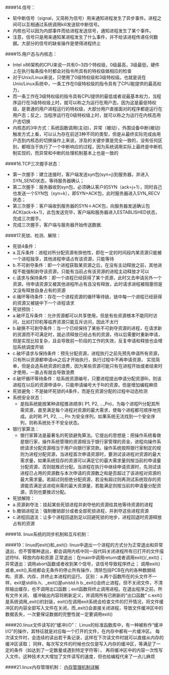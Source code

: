 ####14.信号：
  * 软中断信号（signal，又简称为信号）用来通知进程发生了异步事件。进程之间可以互相通过系统调用kill发送软中断信号。
  * 内核也可以因为内部事件而给进程发送信号，通知进程发生了某个事件。
  * 注意，信号只是用来通知某进程发生了什么事件，并不给该进程传递任何数据。大部分的信号的缺省操作是使得进程终止
  
####15.用户态与内核态：
  * Intel x86架构的CPU来说一共有0~3四个特权级，0级最高，3级最低，硬件上在执行每条指令时都会对指令所具有的特权级做相应的检查
  * 对于Unix/Linux来说，只使用了0级特权级和3级特权级。也就是说在Unix/Linux系统中，一条工作在0级特权级的指令具有了CPU能提供的最高权力，
  * 而一条工作在3级特权级的指令具有CPU提供的最低或者说最基本权力，当程序运行在3级特权级上时，就可以称之为运行在用户态，因为这是最低特权级，是普通的用户进程运行的特权级，大部分用户直接面对的程序都是运行在用户态；反之，当程序运行在0级特权级上时，就可以称之为运行在内核态用户态切换
  * 内核态的3中方式：系统函数调用(主动)，异常（被动），外围设备中断(被动)触发方式上看，可以认为存在前述3种不同的类型，但是从最终实际完成由用户态到内核态的切换操作上来说，涉及的关键步骤是完全一致的，没有任何区别，都相当于执行了一个中断响应的过程，因为系统调用实际上最终是中断机制实现的，而异常和中断的处理机制基本上也是一致的
  
####16.TCP三次握手状态：
  * 第一次握手：建立连接时，客户端发送syn包(syn=j)到服务器，并进入SYN_SEND状态，等待服务器确认； 
  * 第二次握手：服务器收到syn包，必须确认客户的SYN（ack=j+1），同时自己也发送一个SYN包（syn=k），即SYN+ACK包，此时服务器进入SYN_RECV状态；
  * 第三次握手：客户端收到服务器的SYN＋ACK包，向服务器发送确认包ACK(ack=k+1)，此包发送完毕，客户端和服务器进入ESTABLISHED状态，完成三次握手。 
  * 完成三次握手，客户端与服务器开始传送数据.
  
####17.死锁、检测、解除：
  * 死锁4条件：
  *  a.互斥条件：进程对所分配资源有排他性，即在一定的时间段内某资源只能被一个进程独享，其他进程申请占有该资源，只能等待
  *  b.不可剥夺条件：即一个进程获取某资源之后，在没有主动释放之前，其他进程不能强制剥夺该资源，只能有当前占有该资源的进程主动释放才可以
  *  c.请求与保持条件：即一个进程已经获得了某个资源，此时又去申请另外一个资源，待申请资源又被其他进程所占有且没有释放，此时请求进程被阻塞但是又没有释放自身占有的资源
  *  d.循环等待条件：存在一个进程资源的循环等待链，链中每一个进程已经获得的资源又被链中下一个进程请求
  * 死锁预防：
  *  a.破坏互斥条件：允许资源都可以共享使用，但是有些资源根本不能同时访问，比如打印机等临界资源只能互斥访问，因此不太行
  *  b.破换不可剥夺条件：当一个已经保持了某些不可剥夺资源的进程，在请求新的资源而不可满足时，就必须释放已经占有的资源，待以后需要时重新申请，但是实现比较复杂，且会导致前一阶段的工作的失效，反复申请和释放也会增加系统调度开销
  *  c.破坏请求与保持条件：预先分配资源，进程执行之前先预先申请所有资源，只有所以资源都申请ok之后才开始执行，执行过程中不再申请资源，
   实现简单，但是会造系统资源的浪费，因为某些资源可能只有在进程开始或者结束时才使用，一直占有就会导致浪费
  *  d.破坏循环等待条件：给系统资源编号，只要进程提出申请分配资源Ri，则该进程在以后的资源申请中，只能申请编号大于Ri的资源，但是增加编程麻烦
  * 死锁避免：不是破坏死锁的4条件，而是在资源分配的过程中动态检测
  * 系统安全状态：
    *  是指系统能按某种进程推进顺序( P1, P2, ...,Pn)，为每个进程Pi分配其所需资源，直至满足每个进程对资源的最大需求，使每个进程都可顺序地完成。此时称 P1, P2, ..., Pn 为安全序列。如果系统无法找到一个安全序列，则称系统处于不安全状态。
  * 银行家算法：
    *  银行家算法是最著名的死锁避免算法。它提出的思想是：把操作系统看做是银行家，操作系统管理的资源相当于银行家管理的资金，进程向操作系统请求分配资源相当于用户向银行家贷款。操作系统按照银行家制定的规则为进程分配资源，当进程首次申请资源时，要测试该进程对资源的最大需求量，如果系统现存的资源可以满足它的最大需求量则按当前的申请量分配资源，否则就推迟分配。当进程在执行中继续申请资源时，先测试该进程已占用的资源数与本次申请的资源数之和是否超过了该进程对资源的最大需求量。若超过则拒绝分配资源，若没有超过则再测试系统现存的资源能否满足该进程尚需的最大资源量，若能满足则按当前的申请量分配资源，否则也要推迟分配。
  * 死锁解除：
   *  a.资源剥夺法：挂起某些死锁进程并剥夺他的资源给其他等待资源的进程
   *  b.撤销进程法：强制撤销部分或者全部死锁进程，并剥夺这些进程资源
   *  c.进程回退法：让多个进程回退到足以回避死锁的地步，进程回退时资源释放占有的资源
  
####18.  linux系统的同步机制和互斥机制：
  
####19：linux的exit()和_exit():
  linux中退出一个进程的方式分为正常退出和异常退出，但不管哪种退出，都会调用内核中同一段代码关闭进程所有已打开的文件描述符fd、释放内存和资源
  正常退出：在main中调用return或者调用exit()/_exit()；
  异常退出：调用abort函数或者收到某个信号，该信号导致程序终止；
  调用exit()或者_exit(),系统都会无条件的停止所有操作，清除包括PCB在内的各种数据结构、资源、内存，并终止本进程的运行。
  区别：
  a.两个函数所在的头文件不一样，exit是stdlib.h、_exit()是unistd.h
  b._exit()会终止进程，但不关闭文件，不清除输出缓存，也不调用出口函数；exit函数将终止调用进程。在退出程序之前，所有文件关闭，
  缓冲输出内容将刷新定义，并调用所有已刷新的“出口函数”
  c.exit()是系统调用_exit()的封装，exit()在调用exit系统会检查文件的打开情况，将文件缓冲区的内容全部写入文件在关闭，而_exit()会直接关闭进程，导致文件缓冲区中的数据丢失，一次要保证数据的完整性就一定要调用exit()
  
####20.linux文件读写的“缓冲I/O”：
  Linux的标准函数库中，有一种被称作“缓冲I/O”的操作，其特征就是对应每一个打开的文件，在内存中都有一片缓冲区。
  每次读文件时，会连续的读出若干条记录，这样在下次读文件时就可以直接从内存的缓冲区读取；
  同样，每次写文件的时候也仅仅是写入内存的缓冲区，等满足了一定的条件（如达到了一定数量或遇到特定字符等），
  再将缓冲区中的内容一次性写入文件。这种技术大大增加了文件读写的速度，但也给编程代来了一点儿麻烦
  
####21.linux内存管理机制：
  [内存管理机制详解](http://blog.csdn.net/yusiguyuan/article/details/23554927)
